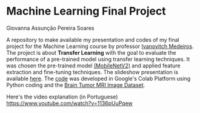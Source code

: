 # Machine Learning Final Project
Giovanna Assunção Pereira Soares

A repository to make available my presentation and codes of my final project for the Machine Learning course by professor [Ivanovitch Medeiros](https://github.com/ivanovitchm). The project is about **Transfer Learning** with the goal to evaluate the performance of a pre-trained model using transfer learning techniques. It was chosen the pre-trained model [(MobileNetV2)](https://arxiv.org/pdf/1801.04381v4) and applied feature extraction and fine-tuning techniques. The slideshow presentation is available [here](https://www.canva.com/design/DAGdf2BT9_4/Jq3bZAUgoremX9CRIdvcRQ/edit?utm_content=DAGdf2BT9_4&utm_campaign=designshare&utm_medium=link2&utm_source=sharebutton). The [code](https://colab.research.google.com/drive/1Hi1-fIKWOMgyYQW416aCuBpNT-JGggQ6#scrollTo=_dwW6hZC4g25) was developed in Google's Colab Platform using Python coding and the [Brain Tumor MRI Image Dataset](https://www.kaggle.com/datasets/arifmia/brain-tumor-mri-image-dataset-updated/data).

Here's the video explanation (in Portuguese)
https://www.youtube.com/watch?v=1136pUuPqew
